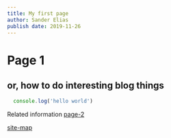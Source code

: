 ```yaml
---
title: My first page
author: Sander Elias
publish date: 2019-11-26
---
```

# Page 1

## or, how to do interesting blog things

```typescript
  console.log('hello world')
```

Related information [page-2](/blog/page-2)


[site-map](/static)

<!-- 06 231 449 78 Dave Vera, -->

